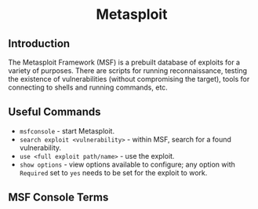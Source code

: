 # <h1 style="text-align:center">Metasploit</h1>

## Introduction
The Metasploit Framework (MSF) is a prebuilt database of exploits for a variety of purposes. There are scripts for running reconnaissance, testing the existence of vulnerabilities (without compromising the target), tools for connecting to shells and running commands, etc. 

## Useful Commands

* ```msfconsole``` - start Metasploit.
* ```search exploit <vulnerability>``` - within MSF, search for a found vulnerability.
* ```use <full exploit path/name>``` - use the exploit.
* ```show options``` - view options available to configure; any option with ```Required``` set to ```yes``` needs to be set for the exploit to work.


## MSF Console Terms
